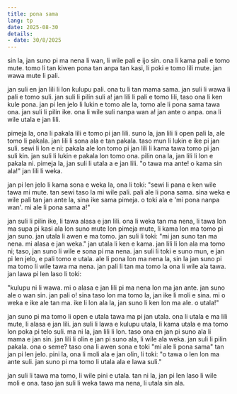 ```yaml
---
title: pona sama
lang: tp
date: 2025-08-30
details:
- date: 30/8/2025
---
```


sin la, jan suno pi ma nena li wan, li wile pali e ijo sin. ona li kama pali e tomo mute. tomo li tan kiwen pona tan anpa tan kasi, li poki e tomo lili mute. jan wawa mute li pali.

jan suli en jan lili li lon kulupu pali. ona tu li tan mama sama. jan suli li wawa li pali e tomo suli. jan suli li pilin suli a! jan lili li pali e tomo lili, taso ona li ken kule pona. jan pi len jelo li lukin e tomo ale la, tomo ale li pona sama tawa ona. jan suli li pilin ike. ona li wile suli nanpa wan a! jan ante o anpa. ona li wile utala e jan lili.

pimeja la, ona li pakala lili e tomo pi jan lili. suno la, jan lili li open pali la, ale tomo li pakala. jan lili li sona ala e tan pakala. taso mun li lukin e ike pi jan suli. sewi li lon e ni: pakala ale lon tomo pi jan lili li kama tawa tomo pi jan suli kin. jan suli li lukin e pakala lon tomo ona. pilin ona la, jan lili li lon e pakala ni. pimeja la, jan suli li utala a e jan lili. "o tawa ma ante! o kama sin ala!" jan lili li weka.

jan pi len jelo li kama sona e weka la, ona li toki: "sewi li pana e ken wile tawa mi mute. tan sewi taso la mi wile pali. pali ale li pona sama. sina weka e wile pali tan jan ante la, sina ike sama pimeja. o toki ala e 'mi pona nanpa wan'. mi ale li pona sama a!"

jan suli li pilin ike, li tawa alasa e jan lili. ona li weka tan ma nena, li tawa lon ma supa pi kasi ala lon suno mute lon pimeja mute, li kama lon ma tomo pi jan suno. jan utala li awen e ma tomo. jan suli li toki: "mi jan suno tan ma nena. mi alasa e jan weka." jan utala li ken e kama. jan lili li lon ala ma tomo ni; taso, jan suno li wile e sona pi ma nena. jan suli li toki e suno mun, e jan pi len jelo, e pali tomo e utala. ale li pona lon ma nena la, sin la jan suno pi ma tomo li wile tawa ma nena. jan pali li tan ma tomo la ona li wile ala tawa. jan lawa pi len laso li toki:

"kulupu ni li wawa. mi o alasa e jan lili pi ma nena lon ma jan ante. jan suno ale o wan sin. jan pali o! sina taso lon ma tomo la, jan ike li moli e sina. mi o weka e ike ale tan ma. ike li lon ala la, jan suno li ken lon ma ale. o utala!"

jan suno pi ma tomo li open e utala tawa ma pi jan utala. ona li utala e ma lili mute, li alasa e jan lili. jan suli li lawa e kulupu utala, li kama utala e ma tomo lon poka pi telo suli. ma ni la, jan lili li lon. taso ona en jan pi suno ala li mama e jan sin. jan lili li olin e jan pi suno ala, li wile ala weka. jan suli li pilin pakala. ona o seme? taso ona li awen sona e toki "mi ale li pona sama" tan jan pi len jelo. pini la, ona li moli ala e jan olin, li toki: "o tawa o len lon ma ante suli. jan suno pi ma tomo li utala ala e lawa suli."

jan suli li tawa ma tomo, li wile pini e utala. tan ni la, jan pi len laso li wile moli e ona. taso jan suli li weka tawa ma nena, li utala sin ala.